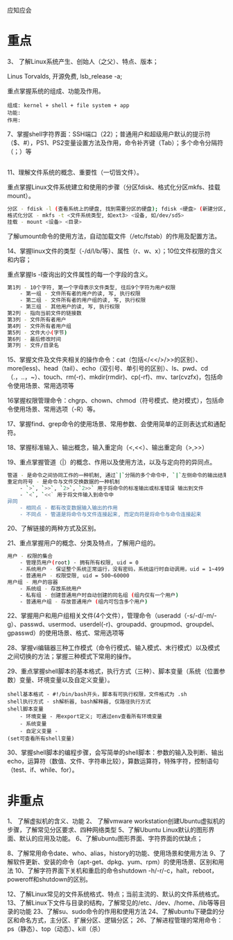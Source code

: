 应知应会

# 重点 #


3、	了解Linux系统产生、创始人（之父）、特点、版本；


Linus Torvalds, 开源免费, lsb_release -a;

重点掌握系统的组成、功能及作用。

```
组成: kernel + shell + file system + app
功能: 
作用: 
```

7、掌握shell字符界面：SSH端口（22）；普通用户和超级用户默认的提示符（$、#），PS1、PS2变量设置方法及作用，命令补齐键（Tab）；多个命令分隔符（；）等


```

```


11、理解文件系统的概念、重要性（一切皆文件）。


重点掌握Linux文件系统建立和使用的步骤（分区fdisk、格式化分区mkfs、挂载mount）。

```sh
分区 - fdisk -l (查看系统上的硬盘, 找到需要分区的硬盘); fdisk <硬盘> (新建分区, 设置分区类型, 保存分区)
格式化分区 - mkfs -t <文件系统类型, 如ext3> <设备, 如/dev/sd5>
挂载 - mount <设备> <目录>
```

了解umount命令的使用方法，自动加载文件（/etc/fstab）的作用及配置方法。


14、掌握linux文件的类型（-/d/l/b/等）、属性（r、w、x）；10位文件权限的含义和内容；


重点掌握ls -l查询出的文件属性的每一个字段的含义。

```sh
第1列 - 10个字符, 第一个字母表示文件类型, 往后9个字符为用户权限
	- 第一组 - 文件所有者的用户的读, 写, 执行权限
	- 第二组 - 文件所有者的用户组的读, 写, 执行权限
	- 第三组 - 其他用户的读, 写, 执行权限
第2列 - 指向当前文件的链接数
第3列 - 文件所有者用户
第4列 - 文件所有者用户组
第5列 - 文件大小(字节)
第6列 - 最后修改时间
第7列 - 文件/目录名
```

15、掌握文件及文件夹相关的操作命令：cat（包括</<</>/>>的区别）、more(less)、head（tail）、echo（双引号、单引号的区别）、ls、pwd、cd（.，..，~）、touch、rm(-r)、mkdir(rmdir)、cp(-rf)、mv、tar(cvzfx)，包括命令使用场景、常用选项等

16掌握权限管理命令：chgrp、chown、chmod（符号模式、绝对模式），包括命令使用场景、常用选项（-R）等。

17、掌握find、grep命令的使用场景、常用参数、会使用简单的正则表达式和通配符。

18、掌握标准输入、输出概念，输入重定向（<,<<）、输出重定向（>,>>）

19、重点掌握管道（|）的概念、作用以及使用方法，以及与定向符的异同点。

```sh
管道 - 是命令之间协同工作的一种机制, 通过`|`分隔的多个命令中, `|`左侧命令的输出结果作为`|`右侧命令的输入
重定向符号 - 是命令与文件交换数据的一种机制
	- `>`, `>>`, `2>`, `2>>` 用于将命令的标准输出或标准错误 输出到文件
	- `<`, `<<` 用于将文件输入到命令中
异同
	- 相同点 - 都有改变数据输入输出的作用
	- 不同点 - 管道是将命令与文件连接起来, 而定向符是将命令与命令连接起来
```

20、了解链接的两种方式及区别。

21、重点掌握用户的概念、分类及特点，了解用户组的。

```sh
用户 - 权限的集合
	- 管理员用户(root) - 拥有所有权限, uid = 0 
	- 系统用户 - 保证整个系统正常运行，没有密码，系统运行时自动调用，uid = 1~499
	- 普通用户 - 权限受限, uid = 500~60000
用户组 - 用户的容器
	- 系统组 - 存放系统用户
	- 私有组 - 创建普通用户时自动创建的同名组 (组内仅有一个用户)
	- 普通用户组 - 存放普通用户 (组内可包含多个用户)
```

22、掌握用户和用户组相关文件(4个文件），管理命令（useradd（-s/-d/-m/-g）、passwd、usermod、userdel(-r)、groupadd、groupmod、groupdel、gpasswd）的使用场景、格式、常用选项等

28、掌握vi编辑器三种工作模式（命令行模式、输入模式、末行模式）以及模式之间切换的方法；掌握三种模式下常用的操作。

29、重点掌握shell脚本的基本格式，执行方式（三种）、脚本变量（系统（位置参数）变量、环境变量以及自定义变量）。

```
shell基本格式 - #!/bin/bash开头，脚本有可执行权限，文件格式为 .sh
shell执行方式 - sh解析器, bash解释器, 仅路径执行方式
shell脚本变量
	- 环境变量 - 用export定义; 可通过env查看所有环境变量
	- 系统变量
	- 自定义变量 - 
(set可查看所有shell变量)
```

30、掌握shell脚本的编程步骤，会写简单的shell脚本：参数的输入及判断、输出echo，运算符（数值、文件、字符串比较），算数运算符，特殊字符，控制语句（test、if、while、for）。


# 非重点 #

1、	了解虚拟机的含义、功能
2、	了解vmware workstation创建Ubuntu虚拟机的步骤，了解常见分区要求、四种网络类型
5、了解Ubuntu Linux默认的图形界面、默认的应用及功能。
6、了解ubuntu图形界面、字符界面的优缺点；

8、了解常用命令date、who、alias，history的功能、使用场景和使用方法
9、了解软件更新、安装的命令（apt-get、dpkg、yum、rpm）的使用场景、区别和用法
10、了解字符界面下关机和重启的命令shutdown -h/-r/-c，halt，reboot，poweroff和shutdown的区别。

12、了解Linux常见的文件系统格式、特点；当前主流的、默认的文件系统格式。
13、了解Linux下文件与目录的结构，了解常见的/etc、/dev、/home、/lib等等目录的功能
23、了解su、sudo命令的作用和使用方法
24、了解ubuntu下硬盘的分区和命名方式，主分区、扩展分区、逻辑分区；
26、了解进程管理的常用命令：ps（静态）、top（动态）、kill（杀）


